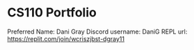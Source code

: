 # CS110 Portfolio
Preferred Name: Dani Gray
Discord username: DaniG
REPL url: https://replit.com/join/wcriszjbst-dgray11
